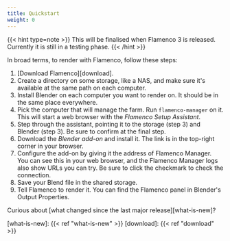 ```yaml
---
title: Quickstart
weight: 0
---
```


{{< hint type=note >}}
This will be finalised when Flamenco 3 is released. Currently it is still in a testing phase.
{{< /hint >}}

In broad terms, to render with Flamenco, follow these steps:

1. [Download Flamenco][download].
2. Create a directory on some storage, like a NAS, and make sure it's available at the same path on each computer.
3. Install Blender on each computer you want to render on. It should be in the same place everywhere.
4. Pick the computer that will manage the farm. Run `flamenco-manager` on it. This will start a web browser with the *Flamenco Setup Assistant*.
5. Step through the assistant, pointing it to the storage (step 3) and Blender (step 3). Be sure to confirm at the final step.
6. Download the *Blender add-on* and install it. The link is in the top-right corner in your browser.
7. Configure the add-on by giving it the address of Flamenco Manager. You can see this in your web browser, and the Flamenco Manager logs also show URLs you can try. Be sure to click the checkmark to check the connection.
8. Save your Blend file in the shared storage.
9. Tell Flamenco to render it. You can find the Flamenco panel in Blender's Output Properties.

Curious about [what changed since the last major release][what-is-new]?

[what-is-new]: {{< ref "what-is-new" >}}
[download]: {{< ref "download" >}}
